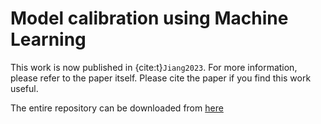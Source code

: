 # Model calibration using Machine Learning

This work is now published in {cite:t}`Jiang2023`. For more information, please refer to the paper itself. Please cite the paper if you find this work useful.

The entire repository can be downloaded from [here](https://zenodo.org/record/8128090)


